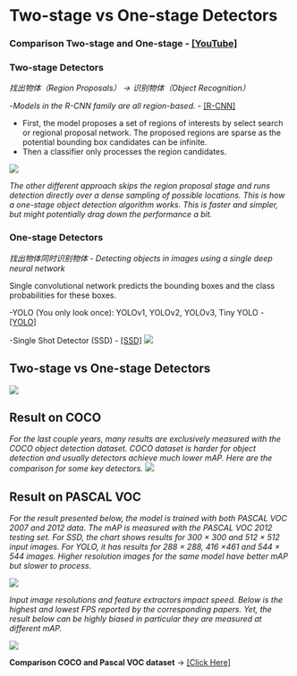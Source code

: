 # Two-stage vs One-stage Detectors
### Comparison Two-stage and One-stage - [[YouTube]](https://www.youtube.com/watch?v=V4P_ptn2FF4)

### Two-stage Detectors
*找出物体（Region Proposals） -> 识别物体（Object Recognition）*

-_Models in the R-CNN family are all region-based._ - [[R-CNN]]()
* First, the model proposes a set of regions of interests by select search or regional proposal network. The proposed regions are sparse as the potential bounding box candidates can be infinite. 
* Then a classifier only processes the region candidates.

        
![](https://github.com/yehengchen/ObjectDetection/blob/master/img/two_stage.png)

*The other different approach skips the region proposal stage and runs detection directly over a dense sampling of possible locations. This is how a one-stage object detection algorithm works. This is faster and simpler, but might potentially drag down the performance a bit.*

### One-stage Detectors
*找出物体同时识别物体 - Detecting objects in images using a single deep neural network*

Single convolutional network predicts the bounding boxes and the class probabilities for these boxes.

-YOLO (You only look once): YOLOv1, YOLOv2, YOLOv3, Tiny YOLO - [[YOLO]](https://github.com/yehengchen/ObjectDetection/blob/master/OneStage/yolo/yolo.md)

-Single Shot Detector (SSD) - [[SSD]]()
![](https://github.com/yehengchen/ObjectDetection/blob/master/img/one_stage.png)

## Two-stage vs One-stage Detectors
![](https://github.com/yehengchen/ObjectDetection/blob/master/img/yolo_vs_rcnn.png)

## Result on COCO
*For the last couple years, many results are exclusively measured with the COCO object detection dataset. COCO dataset is _harder_ for object detection and usually detectors achieve much lower mAP. Here are the comparison for some key detectors.*
![](https://github.com/yehengchen/ObjectDetection/blob/master/img/COCO%20object%20detection%20dataset.jpeg)

## Result on PASCAL VOC
*For the result presented below, the model is trained with both PASCAL VOC 2007 and 2012 data. The mAP is measured with the PASCAL VOC 2012 testing set. For SSD, the chart shows results for 300 × 300 and 512 × 512 input images. For YOLO, it has results for 288 × 288, 416 ×461 and 544 × 544 images. Higher resolution images for the same model have better mAP but slower to process.*

![](https://github.com/yehengchen/ObjectDetection/blob/master/img/PASCAL%20VOC%202007%20and%202012%20data.png)

*Input image resolutions and feature extractors impact speed. Below is the highest and lowest FPS reported by the corresponding papers. Yet, the result below can be highly biased in particular they are measured at different mAP.*

![](https://github.com/yehengchen/ObjectDetection/blob/master/img/PASCAL%20VOC%202007%20and%202012%20data%20FPS.png)

__Comparison COCO and Pascal VOC dataset__ -> [[Click Here]](https://github.com/yehengchen/ObjectDetection/blob/master/COCO%20and%20Pascal%20VOC.md)
